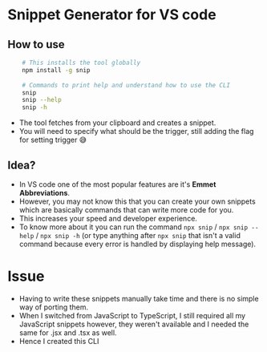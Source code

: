 # Snippet Generator for VS code

## How to use
```bash
	# This installs the tool globally
	npm install -g snip
	
	# Commands to print help and understand how to use the CLI
	snip
	snip --help
	snip -h
```
- The tool fetches from your clipboard and creates a snippet.
- You will need to specify what should be the trigger, still adding the flag for setting trigger 😅

## Idea?
- In VS code one of the most popular features are it's **Emmet Abbreviations**.
- However, you may not know this that you can create your own snippets which are basically commands that can write more code for you.
- This increases your speed and developer experience.
- To know more about it you can run the command `npx snip` / `npx snip --help` / `npx snip -h` (or type anything after `npx snip` that isn't a valid command because every error is handled by displaying help message).

# Issue
- Having to write these snippets manually take time and there is no simple way of porting them.
- When I switched from JavaScript to TypeScript, I still required all my JavaScript snippets however, they weren't available and I needed the same for .jsx and .tsx as well.
- Hence I created this CLI